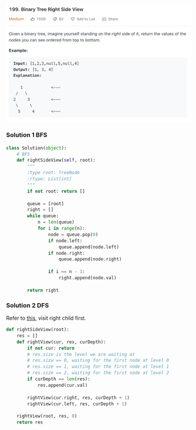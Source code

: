 ![](../images/199.png)
### Solution 1 BFS
```python
class Solution(object):
    # BFS
    def rightSideView(self, root):
        """
        :type root: TreeNode
        :rtype: List[int]
        """
        if not root: return []

        queue = [root]
        right = []
        while queue:
            n = len(queue)
            for i in range(n):
                node = queue.pop(0)
                if node.left:
                    queue.append(node.left)
                if node.right:
                    queue.append(node.right)

                if i == n - 1:
                    right.append(node.val)

        return right
```

### Solution 2 DFS
Refer to [this](https://leetcode.com/problems/binary-tree-right-side-view/discuss/56012/My-simple-accepted-solution(JAVA)), visit right child first.
```python
def rightSideView(root):
    res = []
    def rightView(cur, res, curDepth):
        if not cur: return
        # res.size is the level we are waiting at
        # res.sizw == 0, waiting for the first node at level 0
        # res.size == 1, waiting for the first node at level 1
        # res.size == 2, waiting for the first node at level 2
        if curDepth == len(res):
            res.append(cur.val)

        rightView(cur.right, res, curDepth + 1)
        rightView(cur.left, res, curDepth + 1)

    rightView(root, res, 0)
    return res
```